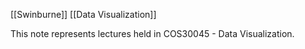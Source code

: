 [[Swinburne]]
[[Data Visualization]]

This note represents lectures held in COS30045 - Data Visualization.